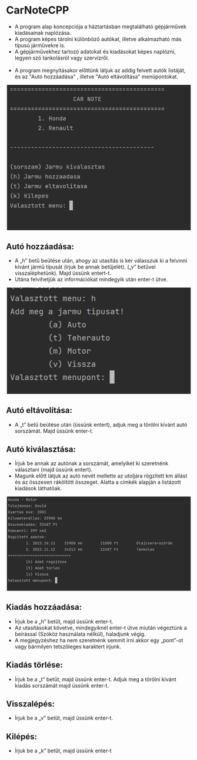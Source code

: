 # CarNoteCPP
* A program alap koncepciója a háztartásban megtalálható gépjárművek kiadásainak naplózása. 
* A program képes tárolni különböző autókat, illetve alkalmazható más típusú járművekre is.
* A gépjárművekhez tartozó adatokat és kiadásokat képes naplózni, legyen szó tankolásról vagy 
szervízről.
<br></br>
* A program megnyitásakor előttünk látjuk az addig felvett autók listáját, és az "Autó hozzáadása" ,
illetve "Autó eltávolítása" menüpontokat.

<p align="center">
<img src="https://github.com/waltermity/CarNoteCPP/blob/main/Pics/mainmenu.PNG" width="500"/>
</p>

## Autó hozzáadása:
* A „h” betű beütése után, ahogy az utasítás is kér válasszuk ki a felvinni kívánt jármű típusát
  (írjuk be annak betűjelét). („v” betűvel visszaléphetünk). Majd üssünk entert-t.
* Utána felvihetjük az információkat mindegyik után enter-t ütve.
  
<p align="center">
<img src="https://github.com/waltermity/CarNoteCPP/blob/main/Pics/jarmuaddchoose.PNG" width="500"/>
</p>

## Autó eltávolítása:
* A „t” betű beütése után (üssünk entert), adjuk meg a törölni kívánt autó sorszámát. Majd 
üssünk enter-t.
## Autó kiválasztása:
* Írjuk be annak az autónak a sorszámát, amelyiket ki szeretnénk választani (majd üssünk entert).
* Magunk előtt látjuk az autó nevét mellette az utoljára rögzített km állást és az összesen ráköltött összeget. Alatta a címkék alapján a listázott kiadások láthatóak.

<p align="center">
<img src="https://github.com/waltermity/CarNoteCPP/blob/main/Pics/chosenjarmu.PNG" width="500"/>
</p>
  
## Kiadás hozzáadása:
* Írjuk be a „h” betűt, majd üssünk enter-t.
* Az utasításokat követve, mindegyiknél enter-t ütve miután végeztünk a beírással (Szóköz használata nélkül), haladjunk végig.
* A megjegyzéshez ha nem szeretnénk semmit írni akkor egy „pont”-ot vagy bármilyen tetszőleges karaktert írjunk.
## Kiadás törlése:
* Írjuk be a „t” betűt, majd üssünk enter-t. Adjuk meg a törölni kívánt kiadás sorszámát 
majd üssünk enter-t.
## Visszalépés:
* Írjuk be a „v” betűt, majd üssünk enter-t.
## Kilépés:
* Írjuk be a „k” betűt, majd üssünk enter-t
